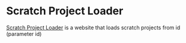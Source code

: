 # Scratch Project Loader

[Scratch Project Loader](XxdakbossxX.io) is a website that loads scratch projects from id (parameter id)
